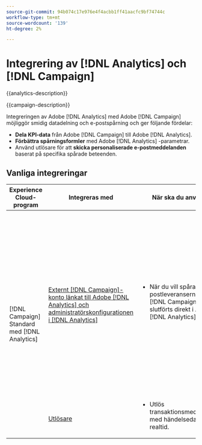 ```yaml
---
source-git-commit: 94b074c17e976e4f4acbb1ff41aacfc9bf74744c
workflow-type: tm+mt
source-wordcount: '139'
ht-degree: 2%

---
```



# Integrering av [!DNL Analytics] och [!DNL Campaign]

{{analytics-description}}

{{campaign-description}}

Integreringen av Adobe [!DNL Analytics] med Adobe [!DNL Campaign] möjliggör smidig datadelning och e-postspårning och ger följande fördelar:

+ **Dela KPI-data** från Adobe [!DNL Campaign] till Adobe [!DNL Analytics].
+ **Förbättra spårningsformler** med Adobe [!DNL Analytics] -parametrar.
+ Använd utlösare för att **skicka personaliserade e-postmeddelanden** baserat på specifika spårade beteenden.

## Vanliga integreringar

<table>
    <thead>
        <tr>
            <th>Experience Cloud-program</th>
            <th>Integreras med</th>
            <th>När ska du använda</th>
            <th>Vanliga användningsfall</th>
        </tr>
    </thead>
    <tbody>
        <tr>
            <td rowspan="2">[!DNL Campaign] Standard med [!DNL Analytics]</td>
            <td><a href="https://experienceleague.adobe.com/docs/campaign-standard-learn/tutorials/integrations/track-the-success-of-your-deliveries-in-analytics.html?lang=sv-SE" target="_blank" rel="noreferrer">Externt [!DNL Campaign]-konto länkat till Adobe [!DNL Analytics] och administratörskonfigurationen i [!DNL Analytics]</a></td>
            <td>
                <ul style="margin-top: 0;">
                    <li>När du vill spåra om e-postleveranserna från [!DNL Campaign] har slutförts direkt i Adobe [!DNL Analytics].</li>
                </ul>
            </td>
            <td>
              <ul style="margin-top: 0;">
                <li>Förbättra dina analysrapporter med [!DNL Campaign] leveransdata, inklusive skickade e-postmeddelanden, klickade e-postmeddelanden, öppnade e-postmeddelanden, levererade e-postmeddelanden, avbeställningar och studsar.</li>
                <li>Analysera konverteringshändelser längre fram i kedjan för [!DNL Campaign] klick som driver trafik till dina digitala egenskaper, t.ex. formulärleads, onlineorder eller andra händelser som fångats in i [!DNL Analytics].</li>
              </ul>
            </td>
        </tr>
        <tr>
            <td><a href="../../integrations/tutorials/campaign-analytics/campaign-analytics-trigger.md" target="_blank" rel="noreferrer">Utlösare</a></li>
            <td>
                <ul style="margin-top: 0;">
                    <li>Utlös transaktionsmeddelanden med händelsedata i realtid.</li>
                </ul>
            </td>
            <td>
              <ul style="margin-top: 0;">
                <li>Registreringsbekräftelse.</li>
                <li>Kundvagn, kassan.</li>
              </ul>
            </td>
        </tr>              
    </tbody>          
</table>

